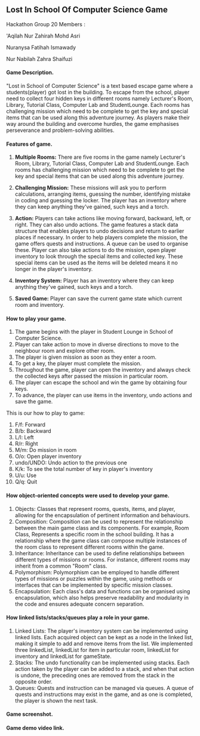 ## Lost In School Of Computer Science Game
Hackathon Group 20
Members :

'Aqilah Nur Zahirah Mohd Asri

Nuranysa Fatihah Ismawady

Nur Nabilah Zahra Shaifuzi

#### Game Description.
"Lost in School of Computer Science" is a text based escape game where a students(player) got lost in the building. To escape from the school, player need to collect four hidden keys in different rooms namely Lecturer's Room, Library, Tutorial Class, Computer Lab and StudentLounge. Each rooms has challenging mission which need to be complete to get the key and special items that can be used along this adventure journey. As players make their way around the building and overcome hurdles, the game emphasises perseverance and problem-solving abilities.
#### Features of game.
1. **Multiple Rooms:** There are five rooms in the game namely Lecturer's Room, Library, Tutorial Class, Computer Lab and StudentLounge. Each rooms has challenging 
   mission which need to be complete to get the key and special items that can be used along this adventure journey.

2. **Challenging Mission:** These missions will ask you to perform calculations, arranging items, guessing the number, identifying mistake in coding and guessing the 
   locker. The player has an inventory where they can keep anything they've gained, such keys and a torch.

3. **Action:** Players can take actions like moving forward, backward, left, or right. They can also undo actions. The game features a stack data structure that 
   enables players to undo decisions and return to earlier places if necessary. In order to help players complete the mission, the game offers quests and 
   instructions. A queue can be used to organise these. Player can also take actions to do the mission, open player inventory to look through the special items and 
   collected key. These special items can be used as the items will be deleted means it no longer in the player's inventory.
4. **Inventory System:** Player has an inventory where they can keep anything they've gained, such keys and a torch.
5. **Saved Game:** Player can save the current game state which current room and inventory.
   
#### How to play your game.
1. The game begins with the player in Student Lounge in School of Computer Science.
2. Player can take action to move in diverse directions to move to the neighbour room and explore other room.
3. The player is given mission as soon as they enter a room.
4. To get a key, the player must complete the mission.
5. Throughout the game, player can open the inventory and always check the collected keys after passed the mission in particular room. 
7. The player can escape the school and win the game by obtaining four keys.
8. To advance, the player can use items in the inventory, undo actions and save the game.

This is our how to play to game: 
1. F/f: Forward                                                     
2. B/b: Backward                                                    
3. L/l: Left                                                        
4. R/r: Right
5. M/m: Do mission in room                                          
6. O/o: Open player inventory                                       
7. undo/UNDO: Undo action to the previous one                       
8. K/k: To see the total number of key in player's inventory            
9. U/u: Use                                                        
10. Q/q: Quit      

#### How object-oriented concepts were used to develop your game.
1. Objects: Classes that represent rooms, quests, items, and player, allowing for the encapsulation of pertinent information and behaviours.
2. Composition: Composition can be used to represent the relationship between the main game class and its components. For example, Room Class, Represents a specific 
   room in the school building. It has a relationship where the game class can compose multiple instances of the room class to represent different rooms within the 
   game.
3. Inheritance: Inheritance can be used to define relationships between different types of missions or rooms. For instance, different rooms may inherit from a common 
   "Room" class.
4. Polymorphism: Polymorphism can be employed to handle different types of missions or puzzles within the game, using methods or interfaces that can be implemented by 
   specific mission classes.
5. Encapsulation: Each class's data and functions can be organised using encapsulation, which also helps preserve readability and modularity in the code and ensures 
   adequate concern separation.
   
#### How linked lists/stacks/queues play a role in your game.
1. Linked Lists: The player's inventory system can be implemented using linked lists. Each acquired object can be kept as a node in the linked list, making it simple 
   to add and remove items from the list. We implemented three linkedList, linkedList for item in particular room, linkedList for inventory and linkedList for 
   gameState.
2. Stacks: The undo functionality can be implemented using stacks. Each action taken by the player can be added to a stack, and when that action is undone, the 
   preceding ones are removed from the stack in the opposite order. 
3. Queues: Quests and instruction can be managed via queues.  A queue of quests and instructions may exist in the game, and as one is completed, the player is shown 
   the next task. 
#### Game screenshot.

#### Game demo video link.
